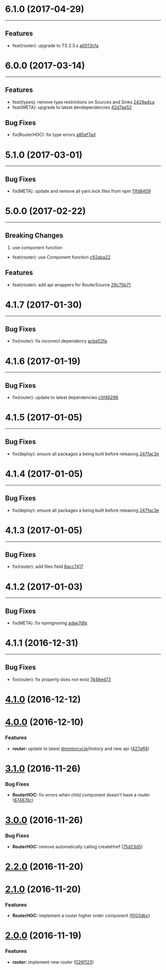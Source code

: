 # 6.1.0 (2017-04-29)
---

## Features

- feat(router): upgrade to TS 2.3.x [a0013cfa](https://github.com/motorcyclejs/router/commits/a0013cfa560d154a2adf5f33530de88645cc7b04)

# 6.0.0 (2017-03-14)
---

## Features

- feat(types): remove type restrictions on Sources and Sinks [2429a4ca](https://github.com/motorcyclejs/router/commits/2429a4ca4329631085f53c4f03e629387b8339e5)
- feat(META): upgrade to latest devdependencies [42d7ae52](https://github.com/motorcyclejs/router/commits/42d7ae5276d8e585748f07532c0ab92c99160eee)

## Bug Fixes

- fix(RouterHOC): fix type errors [a85ef7ad](https://github.com/motorcyclejs/router/commits/a85ef7adb13bce591a3e325dfb0bf2ce082b217e)

# 5.1.0 (2017-03-01)
---

## Bug Fixes

- fix(META): update and remove all yarn.lock files from npm [11fd8409](https://github.com/motorcyclejs/router/commits/11fd8409244fc85df82d004f3f42f8f78f4b65c2)

# 5.0.0 (2017-02-22)
---

## Breaking Changes

1. use component function
  - feat(router): use Component function [c92aba22](https://github.com/motorcyclejs/router/commits/c92aba229ca8cff16cbdf4d3b33ad8cbb548561f)

## Features

- feat(router): add api wrappers for RouterSource [29c75b71](https://github.com/motorcyclejs/router/commits/29c75b71ad78ebb2f1f48cdb68e40dc3cd449965)

# 4.1.7 (2017-01-30)
---

## Bug Fixes

- fix(router): fix incorrect dependency [acbe52fa](https://github.com/motorcyclejs/router/commits/acbe52fa1c716bc72e2bf4bf3f2be41b494fe306)

# 4.1.6 (2017-01-19)
---

## Bug Fixes

- fix(router): update to latest dependencies [c5f48298](https://github.com/motorcyclejs/router/commits/c5f48298348b428aecd9763a9fcd517cf392b459)

# 4.1.5 (2017-01-05)
---

## Bug Fixes

- fix(deploy): ensure all packages a being built before releasing [247fac3e](https://github.com/motorcyclejs/router/commits/247fac3ecbc1110343a0c48ee6c9fe1cad0b95d7)

# 4.1.4 (2017-01-05)
---

## Bug Fixes

- fix(deploy): ensure all packages a being built before releasing [247fac3e](https://github.com/motorcyclejs/router/commits/247fac3ecbc1110343a0c48ee6c9fe1cad0b95d7)

# 4.1.3 (2017-01-05)
---

## Bug Fixes

- fix(router): add files field [8acc7417](https://github.com/motorcyclejs/router/commits/8acc74171cdb7aaf0eb730942ef3f27fa0770421)

# 4.1.2 (2017-01-03)
---

## Bug Fixes

- fix(META): fix npmignoring [adee7dfe](https://github.com/motorcyclejs/router/commits/adee7dfeaf56820919d290194dd2a575a1b2ff03)

# 4.1.1 (2016-12-31)
---

## Bug Fixes

- fix(router): fix property does not exist [7446ed73](https://github.com/motorcyclejs/router/commits/7446ed73410d58ada4ac336dcb485e7f5b1b200e)


<a name="4.1.0"></a>
# [4.1.0](https://github.com/motorcyclejs/router/compare/v4.0.0...v4.1.0) (2016-12-12)



<a name="4.0.0"></a>
# [4.0.0](https://github.com/motorcyclejs/router/compare/v3.1.0...v4.0.0) (2016-12-10)


### Features

* **router:** update to latest [@motorcycle](https://github.com/motorcycle)/history and new api ([427aff4](https://github.com/motorcyclejs/router/commit/427aff4))



<a name="3.1.0"></a>
# [3.1.0](https://github.com/motorcyclejs/router/compare/v3.0.0...v3.1.0) (2016-11-26)


### Bug Fixes

* **RouterHOC:** fix errors when child component doesn't have a router ([674876c](https://github.com/motorcyclejs/router/commit/674876c))



<a name="3.0.0"></a>
# [3.0.0](https://github.com/motorcyclejs/router/compare/v2.2.0...v3.0.0) (2016-11-26)


### Bug Fixes

* **RouterHOC:** remove automatically calling createHref ([75d23d5](https://github.com/motorcyclejs/router/commit/75d23d5))



<a name="2.2.0"></a>
# [2.2.0](https://github.com/motorcyclejs/router/compare/v2.1.0...v2.2.0) (2016-11-20)



<a name="2.1.0"></a>
# [2.1.0](https://github.com/motorcyclejs/router/compare/v2.0.0...v2.1.0) (2016-11-20)


### Features

* **RouterHOC:** implement a router higher order component ([f003dbc](https://github.com/motorcyclejs/router/commit/f003dbc))



<a name="2.0.0"></a>
# [2.0.0](https://github.com/motorcyclejs/router/compare/026f123...v2.0.0) (2016-11-19)


### Features

* **router:** implement new router ([026f123](https://github.com/motorcyclejs/router/commit/026f123))


